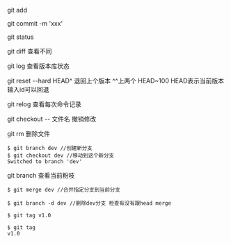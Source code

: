 git add

git commit -m 'xxx'

git status

git diff 查看不同

git log 查看版本库状态

git reset --hard HEAD^  退回上个版本 ^^上两个 HEAD~100  HEAD表示当前版本 输入id可以回退

git relog 查看每次命令记录

git checkout -- 文件名 撤销修改

git rm 删除文件

```shell
$ git branch dev //创建新分支
$ git checkout dev //移动到这个新分支
Switched to branch 'dev'
```

git branch 查看当前粉吱

```
$ git merge dev //合并指定分支到当前分支
```

```
$ git branch -d dev //删除dev分支 检查有没有跟head merge
```

```shell
$ git tag v1.0
```

```shell
$ git tag
v1.0
```